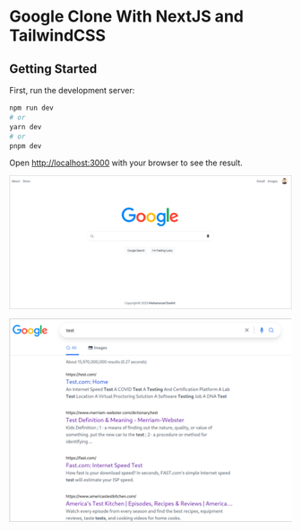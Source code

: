 # Google Clone With NextJS and TailwindCSS

## Getting Started

First, run the development server:

```bash
npm run dev
# or
yarn dev
# or
pnpm dev
```

Open [http://localhost:3000](http://localhost:3000) with your browser to see the result.


![main page](./main.jpg)


![search page](./search.jpg)